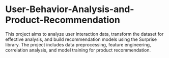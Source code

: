 # User-Behavior-Analysis-and-Product-Recommendation
This project aims to analyze user interaction data, transform the dataset for effective analysis, and build recommendation models using the Surprise library. The project includes data preprocessing, feature engineering, correlation analysis, and model training for product recommendation.
